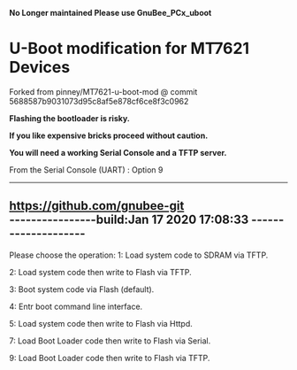 **No Longer maintained Please use GnuBee_PCx_uboot**

U-Boot modification for MT7621 Devices
==========
Forked from pinney/MT7621-u-boot-mod @ commit 5688587b9031073d95c8af5e878cf6ce8f3c0962

**Flashing the bootloader is risky.**

**If you like expensive bricks proceed without caution.**

**You will need a working Serial Console and a TFTP server.**

From the Serial Console (UART) : Option 9

-------------------------------------------------------------------------            
https://github.com/gnubee-git                               
----------------build:Jan 17 2020 17:08:33 --------------------
-------------------------------------------------------------------------
                                                                         
Please choose the operation:
   1: Load system code to SDRAM via TFTP.

   2: Load system code then write to Flash via TFTP.

   3: Boot system code via Flash (default).

   4: Entr boot command line interface.

   5: Load system code then write to Flash via Httpd.

   7: Load Boot Loader code then write to Flash via Serial.

   9: Load Boot Loader code then write to Flash via TFTP.


